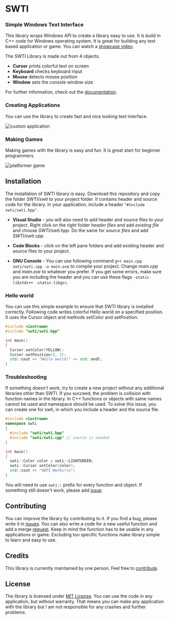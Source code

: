 # SWTI
### Simple Windows Text Interface
This library wraps Windows API to create a library easy to use.
It is build in C++ code for Windows operating system.
It is great for building any text based application or game.
You can watch a [showcase video](https://youtu.be/V11sTuCHC_A).

The SWTI Library is made out from 4 objects.
* **Cursor** prints colorful text on screen
* **Keyboard** checks keyboard input
* **Mouse** detects mouse position
* **Window** sets the console window size

For further information, check out the [documentation](https://thomasbig.github.io/SWTI/).


### Creating Applications
You can use the library to create fast and nice looking text interface.

![custom application](https://i.imgur.com/I4jxzWY.gif)


### Making Games
Making games with the library is easy and fun.
It is great start for beginner programmers.

![platformer game](https://i.imgur.com/lF9FA1C.gif)

## Installation
The installation of SWTI library is easy.
Download this repository and copy the folder *SWTI/swti* to your project folder.
It contains header and source code for the library.
In your application, include a header `"#include swti/swti.hpp"`.

* **Visual Studio** - you will also need to add header and source files to your
project. Right click on the right folder *header files* and add *existing file*
and choose *SWTI/swti.hpp*. Do the same for *source files* and add *SWTI/swti.cpp*.

* **Code Blocks** - click on the left pane folders and add existing header and
source files to your project.

* **GNU Console** - You can use following command `g++ main.cpp swti/swti.cpp -o main.exe`
to compile your project. Change *main.cpp* and *main.exe* to whatever you prefer.
If you get some errors, make sure you are including the header and you can use
these flags `-static-libstdc++ -static-libgcc`.


### Hello world
You can use this simple example to ensure that SWTI library is installed correctly.
Following code writes colorful Hello world on a specified position.
It uses the Cursor object and methods setColor and setPosition.

```c++
#include <iostream>
#include "swti/swti.hpp"

int main()
{
  Cursor.setColor(YELLOW);
  Cursor.setPosition(5, 2);
  std::cout << "Hello world!" << std::endl;
}
```

### Troubleshooting
If something doesn't work, try to create a new project without any additional
libraries other than SWTI. If you succeed, the problem is collision with function
names in the library. In C++ functions or objects with same names cannot be used
and namespace should be used. To solve this issue, you can create one for swti,
in which you include a header and the source file.

```c++
#include <iostream>
namespace swti
{
  #include "swti/swti.hpp"
  #include "swti/swti.cpp" // source is needed
}

int main()
{
  swti::Color color = swti::LIGHTGREEN;
  swti::Cursor.setColor(color);
  std::cout << "SWTI Works!\n";
}
```

You will need to use `swti::` prefix for every function and object.
If something still doesn't work, please add [issue](https://github.com/ThomasBig/SWTI/issues).


## Contributing
You can improve the library by contributing to it.
If you find a bug, please write it in [issues](https://github.com/ThomasBig/SWTI/issues).
You can also write a code for a new useful function and add a merge [request](https://github.com/ThomasBig/SWTI/pulls).
Keep in mind the function has to be usable in any applications or game.
Excluding too specific functions make library simple to learn and easy to use.


## Credits
This library is currently maintained by one person. Feel free to [contribute](https://thomasbig.github.io/SWTI/about/#contributing).


## License
The library is licensed under [MIT License](https://github.com/ThomasBig/SWTI/blob/master/LICENSE.txt).
You can use the code in any application, but without warranty.
That means you can make any application with the library but I am not responsible for any crashes and further problems.
